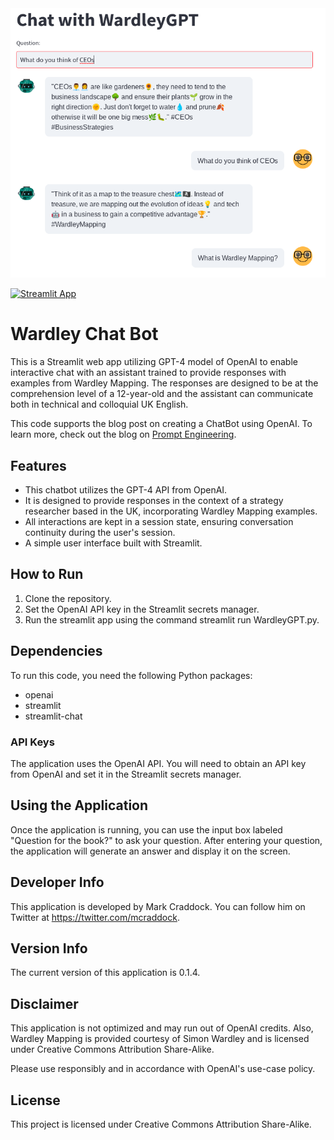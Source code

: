 <div align="center">
  <img src="images/wardley-gpt-1.png" alt="Wardley GPT-2 Chatbot">
</div>

[![Streamlit App](https://static.streamlit.io/badges/streamlit_badge_black_white.svg)](https://wardleygpt.streamlit.app/)

# Wardley Chat Bot

This is a Streamlit web app utilizing GPT-4 model of OpenAI to enable interactive chat with an assistant trained to provide responses with examples from Wardley Mapping. The responses are designed to be at the comprehension level of a 12-year-old and the assistant can communicate both in technical and colloquial UK English.

This code supports the blog post on creating a ChatBot using OpenAI. To learn more, check out the blog on [Prompt Engineering](https://medium.com/prompt-engineering/how-to-create-a-powerful-chatbot-in-minutes-with-streamlit-and-openai-gpt-3-5-7954e8e05db0).


## Features
- This chatbot utilizes the GPT-4 API from OpenAI.
- It is designed to provide responses in the context of a strategy researcher based in the UK, incorporating Wardley Mapping examples.
- All interactions are kept in a session state, ensuring conversation continuity during the user's session.
- A simple user interface built with Streamlit.

## How to Run
1. Clone the repository.
2. Set the OpenAI API key in the Streamlit secrets manager.
3. Run the streamlit app using the command streamlit run WardleyGPT.py.

## Dependencies
To run this code, you need the following Python packages:

- openai
- streamlit
- streamlit-chat

### API Keys
The application uses the OpenAI API. You will need to obtain an API key from OpenAI and set it in the Streamlit secrets manager.

## Using the Application
Once the application is running, you can use the input box labeled "Question for the book?" to ask your question. After entering your question, the application will generate an answer and display it on the screen.

## Developer Info
This application is developed by Mark Craddock. You can follow him on Twitter at https://twitter.com/mcraddock.

## Version Info
The current version of this application is 0.1.4.

## Disclaimer
This application is not optimized and may run out of OpenAI credits. Also, Wardley Mapping is provided courtesy of Simon Wardley and is licensed under Creative Commons Attribution Share-Alike.

Please use responsibly and in accordance with OpenAI's use-case policy.

## License
This project is licensed under Creative Commons Attribution Share-Alike.
